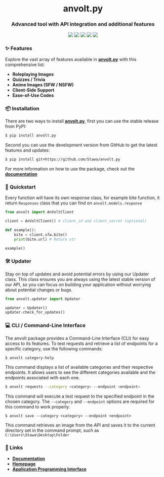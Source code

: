 <h1 align="center">
    anvolt.py
</h1>

<h3 align="center">
    Advanced tool with API integration and additional features
</h2>

<p align="center">
    <a href="https://codeclimate.com/github/Stawa/anvolt.py/maintainability"><img src="https://api.codeclimate.com/v1/badges/780b1926cc1affa10cf4/maintainability"></a>
    <a href="https://pypi.org/project/anvolt.py"><img src="https://img.shields.io/pypi/pyversions/anvolt.py"><a>
    <a href="https://github.com/psf/black"><img src="https://img.shields.io/static/v1?label=code style&message=black&color=black"></a>
    <a href="https://pepy.tech/project/anvolt.py"><img src="https://static.pepy.tech/badge/anvolt-py/month"/></a>
    <a href="https://img.shields.io/pypi/l/anvolt.py?color=informational"><img src="https://img.shields.io/pypi/l/anvolt.py?color=informational"></a>
</p>

### <span class="emoji">✨</span> Features

Explore the vast array of features available in **[anvolt.py](https://anvolt.vercel.app/api/)** with this comprehensive list:

- **Roleplaying Images**
- **Quizzes / Trivia**
- **Anime Images (SFW / NSFW)**
- **Client-Side Support**
- **Ease-of-Use Codes**

### <span class="emoji">📦</span> Installation

There are two ways to install **[anvolt.py](https://anvolt.vercel.app/api/)**, first you can use the stable release from PyPI:

```bash
$ pip install anvolt.py
```

Second you can use the development version from GitHub to get the latest features and updates:

```bash
$ pip install git+https://github.com/Stawa/anvolt.py
```

For more information on how to use the package, check out the **[documentation](https://anvolt.vercel.app/docs/)**

### <span class="emoji"> 🚀 </span> Quickstart

Every function will have its own response class, for example bite function, it return `Responses` class that you can find on `anvolt.models.response`

```py
from anvolt import AnVoltClient

client = AnVoltClient() # client_id and client_secret (optional)

def example():
    bite = client.sfw.bite()
    print(bite.url) # Return str

example()
```

### <span class="emoji"> 🛠️ </span> Updater

Stay on top of updates and avoid potential errors by using our Updater class. This class ensures you are always using the latest stable version of our API, so you can focus on building your application without worrying about potential changes or bugs.

```py
from anvolt.updater import Updater

updater = Updater()
updater.check_for_updates()
```

### <span class="emoji">💻</span> CLI / Command-Line Interface

The anvolt package provides a Command-Line Interface (CLI) for easy access to its features. To test requests and retrieve a list of endpoints for a specific category, use the following commands:

```bash
$ anvolt category-help
```
This command displays a list of available categories and their respective endpoints. It allows users to see the different categories available and the endpoints associated with each one.

```bash
$ anvolt requests --category <category> --endpoint <endpoint>
```
This command will execute a test request to the specified endpoint in the chosen category. The `--category` and `--endpoint` options are required for this command to work properly.

```
$ anvolt save --category <category> --endpoint <endpoint>
```
This command retrieves an image from the API and saves it to the current directory set in the command prompt, such as `C:\Users\Stawa\Desktop\Folder`

### <span class="emoji">🔗</span> Links

- **[Documentation](https://anvolt.vercel.app/docs/)**
- **[Homepage](https://github.com/Stawa/anvolt.py)**
- **[Application Programming Interface](https://anvolt.vercel.app/api/)**

